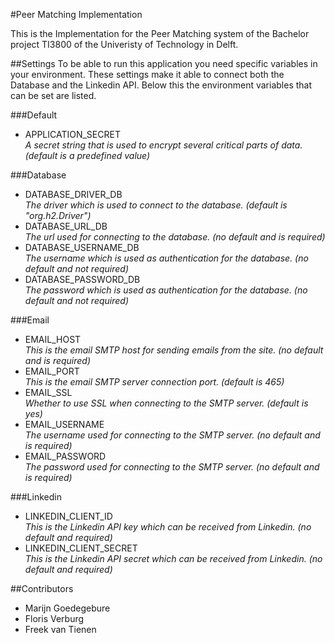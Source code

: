 #Peer Matching Implementation

This is the Implementation for the Peer Matching system of the Bachelor project TI3800 of the Univeristy of Technology in Delft.

##Settings
To be able to run this application you need specific variables in your environment.
These settings make it able to connect both the Database and the Linkedin API.
Below this the environment variables that can be set are listed.


###Default
- APPLICATION_SECRET  
*A secret string that is used to encrypt several critical parts of data. (default is a predefined value)*

###Database
- DATABASE_DRIVER_DB  
*The driver which is used to connect to the database. (default is "org.h2.Driver")*
- DATABASE_URL_DB  
*The url used for connecting to the database. (no default and is required)*
- DATABASE_USERNAME_DB  
*The username which is used as authentication for the database. (no default and not required)*
- DATABASE_PASSWORD_DB  
*The password which is used as authentication for the database. (no default and not required)*

###Email
- EMAIL_HOST  
*This is the email SMTP host for sending emails from the site. (no default and is required)*
- EMAIL_PORT  
*This is the email SMTP server connection port. (default is 465)*
- EMAIL_SSL  
*Whether to use SSL when connecting to the SMTP server. (default is yes)*
- EMAIL_USERNAME  
*The username used for connecting to the SMTP server. (no default and is required)*
- EMAIL_PASSWORD  
*The password used for connecting to the SMTP server. (no default and is required)*

###Linkedin
- LINKEDIN_CLIENT_ID  
*This is the Linkedin API key which can be received from Linkedin. (no default and required)*
- LINKEDIN_CLIENT_SECRET  
*This is the Linkedin API secret which can be received from Linkedin. (no default and required)*


##Contributors
- Marijn Goedegebure
- Floris Verburg
- Freek van Tienen

